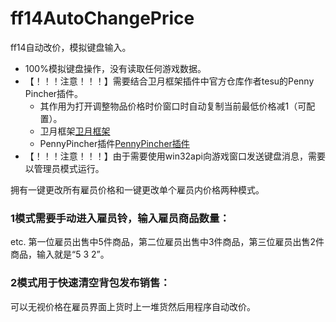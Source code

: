 # ff14AutoChangePrice
ff14自动改价，模拟键盘输入。
- 100%模拟键盘操作，没有读取任何游戏数据。
- 【！！！注意！！！】需要结合卫月框架插件中官方仓库作者tesu的Penny Pincher插件。
  - 其作用为打开调整物品价格时价窗口时自动复制当前最低价格减1（可配置）。
  - 卫月框架[卫月框架](https://bbs.tggfl.com/topic/32/dalamud-%E5%8D%AB%E6%9C%88%E6%A1%86%E6%9E%B6。)
  - PennyPincher插件[PennyPincher插件](https://github.com/tesu/PennyPincher。)
- 【！！！注意！！！】由于需要使用win32api向游戏窗口发送键盘消息，需要以管理员模式运行。

拥有一键更改所有雇员价格和一键更改单个雇员内价格两种模式。
### 1模式需要手动进入雇员铃，输入雇员商品数量：
etc. 第一位雇员出售中5件商品，第二位雇员出售中3件商品，第三位雇员出售2件商品，输入就是“5 3 2”。
### 2模式用于快速清空背包发布销售：
可以无视价格在雇员界面上货时上一堆货然后用程序自动改价。


